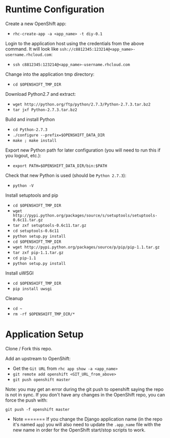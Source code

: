 Runtime Configuration
======================
Create a new OpenShift app:

* `rhc-create-app -a <app_name> -t diy-0.1`

Login to the application host using the credentials from the above command.  It will look like `ssh://c8812345:123214@<app_name>-username.rhcloud.com`:

* `ssh c8812345:123214@<app_name>-username.rhcloud.com`

Change into the application tmp directory:

* `cd $OPENSHIFT_TMP_DIR`

Download Python2.7 and extract:

* `wget http://python.org/ftp/python/2.7.3/Python-2.7.3.tar.bz2`
* `tar jxf Python-2.7.3.tar.bz2`

Build and install Python

* `cd Python-2.7.3`
* `./configure --prefix=$OPENSHIFT_DATA_DIR`
* `make ; make install`

Export new Python path for later configuration (you will need to run this if you logout, etc.):

* `export PATH=$OPENSHIFT_DATA_DIR/bin:$PATH`

Check that new Python is used (should be `Python 2.7.3`):

* `python -V`

Install setuptools and pip

* `cd $OPENSHIFT_TMP_DIR`
* `wget http://pypi.python.org/packages/source/s/setuptools/setuptools-0.6c11.tar.gz`
* `tar zxf setuptools-0.6c11.tar.gz`
* `cd setuptools-0.6c11`
* `python setup.py install`
* `cd $OPENSHIFT_TMP_DIR`
* `wget http://pypi.python.org/packages/source/p/pip/pip-1.1.tar.gz`
* `tar zxf pip-1.1.tar.gz`
* `cd pip-1.1`
* `python setup.py install`

Install uWSGI
* `cd $OPENSHIFT_TMP_DIR`
* `pip install uwsgi`

Cleanup
* `cd ~`
* `rm -rf $OPENSHIFT_TMP_DIR/*`

Application Setup
===================

Clone / Fork this repo.

Add an upstream to OpenShift:
* Get the `Git URL` from `rhc app show -a <app_name>`
* `git remote add openshift <GIT_URL_from_above>`
* `git push openshift master`

Note: you may get an error during the git push to openshift saying the repo is not in sync.  If you don't have any changes in the OpenShift repo, you can force the push with:

`git push -f openshift master`


* Note
=======
If you change the Django application name (in the repo it's named `app`) you will also need to update the `.app_name` file with the new name in order for the OpenShift start/stop scripts to work.
